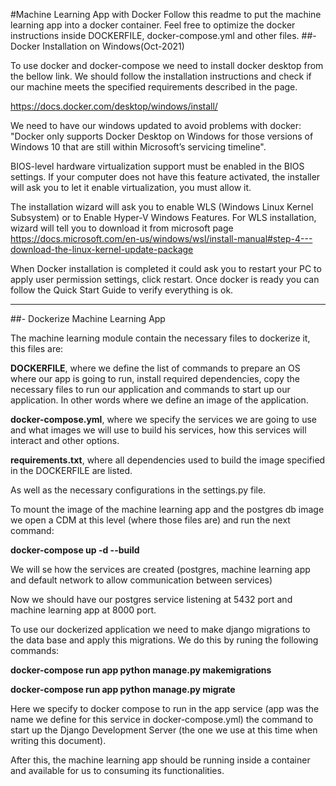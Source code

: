 #Machine Learning App with Docker
Follow this readme to put the machine learning app into a docker container. Feel free to optimize the docker instructions inside DOCKERFILE, docker-compose.yml and other files.
##- Docker Installation on Windows(Oct-2021)

To use docker and docker-compose we need to install docker desktop from the bellow link.
We should follow the installation instructions and check if our machine meets the specified requirements described in the page.

https://docs.docker.com/desktop/windows/install/

We need to have our windows updated to avoid problems with docker:
"Docker only supports Docker Desktop on Windows for those versions of Windows 10 that are still within Microsoft’s servicing timeline".

BIOS-level hardware virtualization support must be enabled in the BIOS settings. If your computer does not have this feature activated, the installer will ask you to let it enable virtualization, you must allow it.

The installation wizard will ask you to enable WLS (Windows Linux Kernel Subsystem) or  to Enable Hyper-V Windows Features.
For WLS installation, wizard will tell you to download it from microsoft page
https://docs.microsoft.com/en-us/windows/wsl/install-manual#step-4---download-the-linux-kernel-update-package

When Docker installation is completed it could ask you to restart your PC to apply user permission settings, click restart.
Once docker is ready you can follow the Quick Start Guide to verify everything is ok.

**********************************************************************************

##- Dockerize Machine Learning App

The machine learning module contain the necessary files to dockerize it, this files are:

**DOCKERFILE**, where we define the list of commands to prepare an OS where our app is going to run, install required dependencies, copy the necessary files to run our application and commands to start up our application. In other words where we define an image of the application.

**docker-compose.yml**, where we specify the services we are going to use and what images we will use to build his services, how this services will interact and other options.

**requirements.txt**, where all dependencies used to build the image specified in the DOCKERFILE are listed.

As well as the necessary configurations in the settings.py file.

To mount the image of the machine learning app and the postgres db image we open a CDM at this level (where those files are) and run the next command:

**docker-compose up -d --build**

We will se how the services are created (postgres, machine learning app and default network to allow communication between services)

Now we should have our postgres service listening at 5432 port and machine learning app at 8000 port.

To use our dockerized application we need to make django migrations to the data base and apply this migrations. We do this by runing the following commands:

**docker-compose run app python manage.py makemigrations**

**docker-compose run app python manage.py migrate**

Here we specify to docker compose to run in the app service (app was the name we define for this service in docker-compose.yml) the command to start up the Django Development Server (the one we use at this time when writing this document).

After this, the machine learning app should be running inside a container and available for us to consuming its functionalities. 
